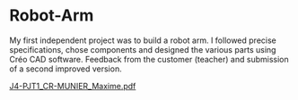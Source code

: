 # Robot-Arm
My first independent project was to build a robot arm. I followed precise specifications, chose components and designed the various parts using Créo CAD software. Feedback from the customer (teacher) and submission of a second improved version.


[J4-PJT1_CR-MUNIER_Maxime.pdf](https://github.com/Maxxyyme/Robot-Arm/files/14459632/J4-PJT1_CR-MUNIER_Maxime.pdf)
